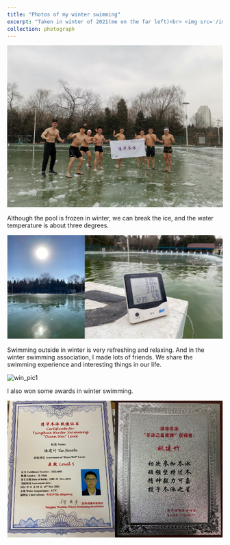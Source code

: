 ```yaml
---
title: "Photos of my winter swimming"
excerpt: "Taken in winter of 2021(me on the far left)<br> <img src='/images/photograph/win_pic2.JPG' width='700'>"
collection: photograph
---
```


![win_pic1](/images/photograph/win_pic2.JPG)

Although the pool is frozen in winter, we can break the ice, and the water temperature is about three degrees.

![ice](/images/photograph/ice.png)

Swimming outside in winter is very refreshing and relaxing. And in the winter swimming association, I made lots of friends. We share the swimming experience and interesting things in our life.

![win_pic1](/images/photograph/win_pic1.JPG)

I also won some awards in winter swimming.

![win_cert](/images/photograph/win_cert.png)
